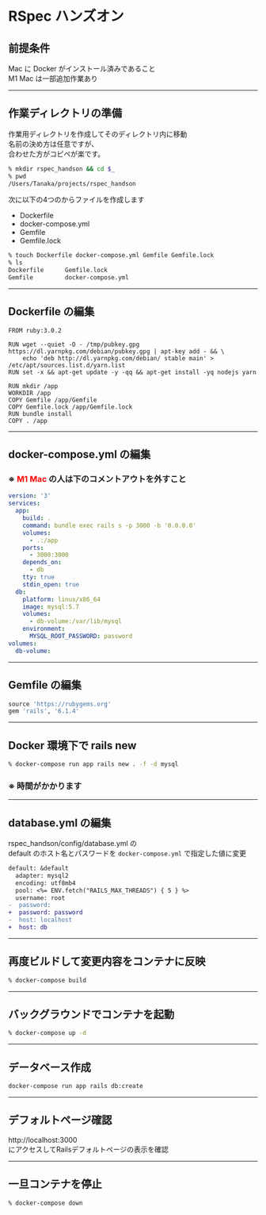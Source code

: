# RSpec ハンズオン

## 前提条件
Mac に Docker がインストール済みであること  
M1 Mac は一部追加作業あり

***
## 作業ディレクトリの準備
作業用ディレクトリを作成してそのディレクトリ内に移動  
名前の決め方は任意ですが、  
合わせた方がコピペが楽です。
```sh
% mkdir rspec_handson && cd $_
% pwd
/Users/Tanaka/projects/rspec_handson
```

次に以下の4つのからファイルを作成します
- Dockerfile
- docker-compose.yml
- Gemfile
- Gemfile.lock  

```sh
% touch Dockerfile docker-compose.yml Gemfile Gemfile.lock
% ls
Dockerfile		Gemfile.lock
Gemfile			docker-compose.yml
```

***
## Dockerfile の編集
```docker
FROM ruby:3.0.2

RUN wget --quiet -O - /tmp/pubkey.gpg https://dl.yarnpkg.com/debian/pubkey.gpg | apt-key add - && \
    echo 'deb http://dl.yarnpkg.com/debian/ stable main' > /etc/apt/sources.list.d/yarn.list
RUN set -x && apt-get update -y -qq && apt-get install -yq nodejs yarn

RUN mkdir /app
WORKDIR /app
COPY Gemfile /app/Gemfile
COPY Gemfile.lock /app/Gemfile.lock
RUN bundle install
COPY . /app
```

***
## docker-compose.yml の編集
### ※ <font color="Red">M1 Mac</font> の人は下のコメントアウトを外すこと
```yml
version: '3'
services:
  app:
    build: .
    command: bundle exec rails s -p 3000 -b '0.0.0.0'
    volumes:
      - .:/app
    ports:
      - 3000:3000
    depends_on:
      - db
    tty: true
    stdin_open: true
  db:
    platform: linux/x86_64
    image: mysql:5.7
    volumes:
      - db-volume:/var/lib/mysql
    environment:
      MYSQL_ROOT_PASSWORD: password
volumes:
  db-volume:
```

***
## Gemfile の編集
```ruby
source 'https://rubygems.org'
gem 'rails', '6.1.4'
```

***
## Docker 環境下で rails new
```sh
% docker-compose run app rails new . -f -d mysql
```
### ※ 時間がかかります

***
## database.yml の編集
rspec_handson/config/database.yml の  
default のホスト名とパスワードを `docker-compose.yml` で指定した値に変更  

```diff
default: &default
  adapter: mysql2
  encoding: utf8mb4
  pool: <%= ENV.fetch("RAILS_MAX_THREADS") { 5 } %>
  username: root
-  password: 
+  password: password
-  host: localhost
+  host: db
```

***
## 再度ビルドして変更内容をコンテナに反映
```sh
% docker-compose build
```

***
## バックグラウンドでコンテナを起動
```sh
% docker-compose up -d
```

***
## データベース作成
```sh
docker-compose run app rails db:create
```

***
## デフォルトページ確認
http://localhost:3000  
にアクセスしてRailsデフォルトページの表示を確認

***
## 一旦コンテナを停止
```sh
% docker-compose down
```
